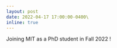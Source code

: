 ```yaml
---
layout: post
date: 2022-04-17 17:00:00-0400\
inline: true
---
```


Joining MIT as a PhD student in Fall 2022 ! 


